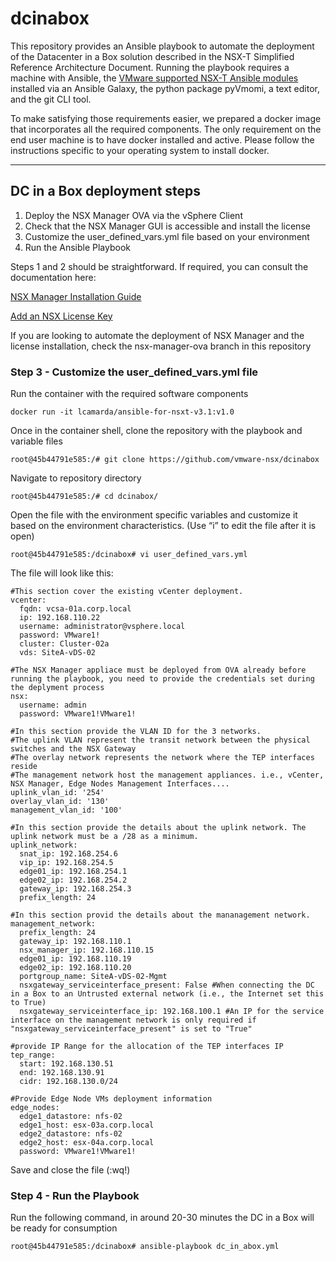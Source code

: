 # dcinabox
This repository provides an Ansible playbook to automate the deployment of the Datacenter in a Box solution described in the NSX-T Simplified Reference Architecture Document. Running the playbook requires a machine with Ansible, the [VMware supported NSX-T Ansible modules](https://github.com/vmware/ansible-for-nsxt) installed via an Ansible Galaxy, the python package pyVmomi, a text editor, and the git CLI tool. 

To make satisfying those requirements easier, we prepared a docker image that incorporates all the required components. The only requirement on the end user machine is to have docker installed and active.  Please follow the instructions specific to your operating system to install docker.

___

## DC in a Box deployment steps
1)	Deploy the NSX Manager OVA via the vSphere Client
2)	Check that the NSX Manager GUI is accessible and install the license
3)	Customize the user_defined_vars.yml file based on your environment
4)	Run the Ansible Playbook

Steps 1 and 2 should be straightforward. If required, you can consult the documentation here:

[NSX Manager Installation Guide](https://docs.vmware.com/en/VMware-NSX-T-Data-Center/3.1/installation/GUID-FA0ABBBD-34D8-4DA9-882D-085E7E0D269E.html)

[Add an NSX License Key](https://docs.vmware.com/en/VMware-NSX-T-Data-Center/3.1/administration/GUID-8E665EAC-A44D-4FB3-B661-E00C467B2ED5.html#GUID-8E665EAC-A44D-4FB3-B661-E00C467B2ED5)

If you are looking to automate the deployment of NSX Manager and the license installation, check the nsx-manager-ova branch in this repository

### Step 3 - Customize the user_defined_vars.yml file

Run the container with the required software components

```
docker run -it lcamarda/ansible-for-nsxt-v3.1:v1.0
```
Once in the container shell, clone the repository with the playbook and variable files
```
root@45b44791e585:/# git clone https://github.com/vmware-nsx/dcinabox
```
Navigate to repository directory
```
root@45b44791e585:/# cd dcinabox/
```
Open the file with the environment specific variables and customize it based on the environment characteristics. (Use “i” to edit the file after it is open)
```
root@45b44791e585:/dcinabox# vi user_defined_vars.yml
```
The file will look like this:
```
#This section cover the existing vCenter deployment.
vcenter:
  fqdn: vcsa-01a.corp.local
  ip: 192.168.110.22
  username: administrator@vsphere.local
  password: VMware1!
  cluster: Cluster-02a
  vds: SiteA-vDS-02

#The NSX Manager appliace must be deployed from OVA already before running the playbook, you need to provide the credentials set during the deplyment process
nsx:
  username: admin
  password: VMware1!VMware1!

#In this section provide the VLAN ID for the 3 networks.
#The uplink VLAN represent the transit network between the physical switches and the NSX Gateway
#The overlay network represents the network where the TEP interfaces reside
#The management network host the management appliances. i.e., vCenter, NSX Manager, Edge Nodes Management Interfaces....
uplink_vlan_id: '254'
overlay_vlan_id: '130'
management_vlan_id: '100'

#In this section provide the details about the uplink network. The uplink network must be a /28 as a minimum.
uplink_network:
  snat_ip: 192.168.254.6
  vip_ip: 192.168.254.5
  edge01_ip: 192.168.254.1
  edge02_ip: 192.168.254.2
  gateway_ip: 192.168.254.3
  prefix_length: 24

#In this section provid the details about the mananagement network.
management_network:
  prefix_length: 24
  gateway_ip: 192.168.110.1
  nsx_manager_ip: 192.168.110.15
  edge01_ip: 192.168.110.19
  edge02_ip: 192.168.110.20
  portgroup_name: SiteA-vDS-02-Mgmt
  nsxgateway_serviceinterface_present: False #When connecting the DC in a Box to an Untrusted external network (i.e., the Internet set this to True)
  nsxgateway_serviceinterface_ip: 192.168.100.1 #An IP for the service interface on the management network is only required if "nsxgateway_serviceinterface_present" is set to "True"

#provide IP Range for the allocation of the TEP interfaces IP
tep_range:
  start: 192.168.130.51
  end: 192.168.130.91
  cidr: 192.168.130.0/24

#Provide Edge Node VMs deployment information
edge_nodes:
  edge1_datastore: nfs-02
  edge1_host: esx-03a.corp.local
  edge2_datastore: nfs-02
  edge2_host: esx-04a.corp.local
  password: VMware1!VMware1!
```
Save and close the file (:wq!)

### Step 4 - Run the Playbook
Run the following command, in around 20-30 minutes the DC in a Box will be ready for consumption
```
root@45b44791e585:/dcinabox# ansible-playbook dc_in_abox.yml
```
